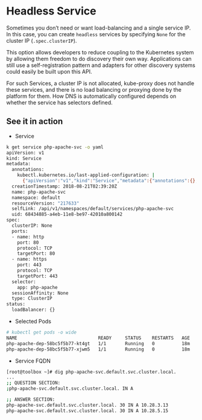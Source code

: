# Headless Service

Sometimes you don’t need or want load-balancing and a single service IP. In this case, you can create `headless` services by specifying `None` for the cluster IP (`.spec.clusterIP`).

This option allows developers to reduce coupling to the Kubernetes system by allowing them freedom to do discovery their own way. Applications can still use a self-registration pattern and adapters for other discovery systems could easily be built upon this API.

For such Services, a cluster IP is not allocated, kube-proxy does not handle these services, and there is no load balancing or proxying done by the platform for them. How DNS is automatically configured depends on whether the service has selectors defined.

## See it in action

* Service

```sh
k get service php-apache-svc -o yaml
apiVersion: v1
kind: Service
metadata:
  annotations:
    kubectl.kubernetes.io/last-applied-configuration: |
      {"apiVersion":"v1","kind":"Service","metadata":{"annotations":{},"name":"php-apache-svc","namespace":"default"},"spec":{"clusterIP":"None","ports":[{"name":"http","port":80,"protocol":"TCP","targetPort":80},{"name":"https","port":443,"protocol":"TCP","targetPort":443}],"selector":{"app":"php-apache"},"type":"ClusterIP"}}
  creationTimestamp: 2018-08-21T02:39:20Z
  name: php-apache-svc
  namespace: default
  resourceVersion: "217633"
  selfLink: /api/v1/namespaces/default/services/php-apache-svc
  uid: 68434885-a4eb-11e8-be97-42010a800142
spec:
  clusterIP: None
  ports:
  - name: http
    port: 80
    protocol: TCP
    targetPort: 80
  - name: https
    port: 443
    protocol: TCP
    targetPort: 443
  selector:
    app: php-apache
  sessionAffinity: None
  type: ClusterIP
status:
  loadBalancer: {}
```

* Selected Pods

```sh
# kubectl get pods -o wide
NAME                              READY     STATUS    RESTARTS   AGE       IP           NODE
php-apache-dep-58bc5f5b77-kt4gt   1/1       Running   0          18m       10.28.5.15   gke-asuka-default-pool-3d65e6a8-kbb1
php-apache-dep-58bc5f5b77-xjwm5   1/1       Running   0          18m       10.28.3.13   gke-asuka-default-pool-731ddb85-sw18
```

* Service FQDN

```sh
[root@toolbox ~]# dig php-apache-svc.default.svc.cluster.local.
...
;; QUESTION SECTION:
;php-apache-svc.default.svc.cluster.local. IN A

;; ANSWER SECTION:
php-apache-svc.default.svc.cluster.local. 30 IN	A 10.28.3.13
php-apache-svc.default.svc.cluster.local. 30 IN	A 10.28.5.15
```